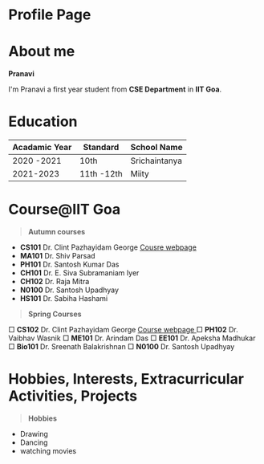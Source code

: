
# Profile Page

# About me
 **Pranavi**
 
I'm Pranavi a first year student from **CSE Department** in **IIT Goa**.

# Education

|    Acadamic Year            |Standard                         | School Name |
|----------------   |-------------------------------|-----------------------------|
| 2020 -2021  |               10th        |  Srichaintanya    |
|  2021-2023 | 11th -12th     |Miity   |

# Course@IIT Goa

> **Autumn courses**
  - **CS101** Dr. Clint Pazhayidam George  [Cousre webpage](https://clintpgeorge.github.io/cs-101/autumn-2021/)
  - **MA101** Dr. Shiv Parsad
  - **PH101** Dr. Santosh Kumar Das
  - **CH101** Dr. E. Siva Subramaniam Iyer
  - **CH102** Dr. Raja Mitra
  - **N0100**  Dr. Santosh Upadhyay
  - **HS101**  Dr. Sabiha Hashami
  > **Spring Courses**

  &square; **CS102**   Dr. Clint Pazhayidam George [ Course webpage ](https://clintpgeorge.github.io/cs-102/spring-2023/)
  &square; **PH102**  Dr. Vaibhav Wasnik 
  &square; **ME101** Dr. Arindam Das
  &square;  **EE101**   Dr. Apeksha Madhukar
  &square; **Bio101** Dr. Sreenath Balakrishnan
  &square; **N0100**  Dr. Santosh Upadhyay

# Hobbies, Interests, Extracurricular Activities, Projects

> **Hobbies**
- Drawing
- Dancing
- watching movies




